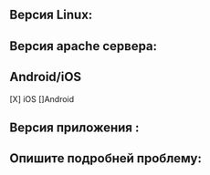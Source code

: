 ## Версия Linux:

## Версия apache сервера:

## Android/iOS
[X] iOS []Android

## Версия приложения :

## Опишите подробней проблему:
